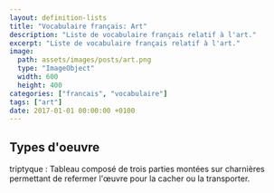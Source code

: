 ```yaml
---
layout: definition-lists
title: "Vocabulaire français: Art"
description: "Liste de vocabulaire français relatif à l'art."
excerpt: "Liste de vocabulaire français relatif à l'art."
image:
  path: assets/images/posts/art.png
  type: "ImageObject"
  width: 600
  height: 400
categories: ["francais", "vocabulaire"]
tags: ["art"]
date: 2017-01-01 00:00:00 +0100
---
```


## Types d'oeuvre

triptyque
: Tableau composé de trois parties montées sur charnières permettant de refermer l'œuvre pour la cacher ou la transporter.
